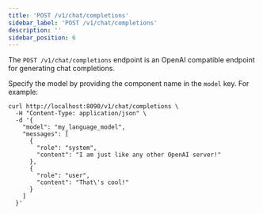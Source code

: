 ```yaml
---
title: 'POST /v1/chat/completions'
sidebar_label: 'POST /v1/chat/completions'
description: ''
sidebar_position: 6
---
```


The `POST /v1/chat/completions` endpoint is an OpenAI compatible endpoint for generating chat completions.

Specify the model by providing the component name in the `model` key. For example:

```shell
curl http://localhost:8090/v1/chat/completions \
  -H "Content-Type: application/json" \
  -d '{
    "model": "my_language_model",
    "messages": [
      {
        "role": "system",
        "content": "I am just like any other OpenAI server!"
      },
      {
        "role": "user",
        "content": "That\'s cool!"
      }
    ]
  }'
```
